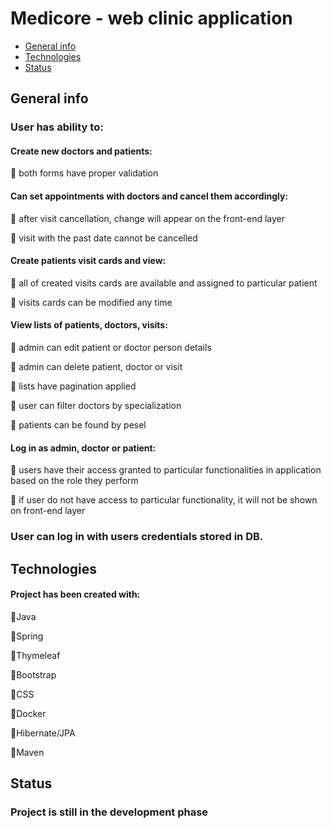 # Medicore - web clinic application

* [General info](#general-info)
* [Technologies](#technologies)
* [Status](#status)

## General info

### User has ability to:

#### Create new doctors and patients: 

🔹 both forms have proper validation

#### Can set appointments with doctors and cancel them accordingly:

🔹 after visit cancellation, change will appear on the front-end layer

🔹 visit with the past date cannot be cancelled

#### Create patients visit cards and view:

🔹 all of created visits cards are available and assigned to particular patient

🔹 visits cards can be modified any time

#### View lists of patients, doctors, visits:

🔹 admin can edit patient or doctor person details

🔹 admin can delete patient, doctor or visit

🔹 lists have pagination applied

🔹 user can filter doctors by specialization

🔹 patients can be found by pesel

#### Log in as admin, doctor or patient:

🔹 users have their access granted to particular functionalities in application based on the role they perform

🔹 if user do not have access to particular functionality, it will not be shown on front-end layer


### User can log in with users credentials stored in DB.

## Technologies

#### Project has been created with:
🔹Java

🔹Spring

🔹Thymeleaf

🔹Bootstrap

🔹CSS

🔹Docker

🔹Hibernate/JPA

🔹Maven

## Status

### Project is still in the development phase

